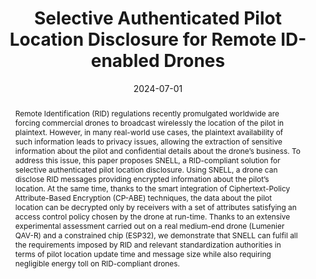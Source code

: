 ---
title: 'Selective Authenticated Pilot Location Disclosure for Remote ID-enabled Drones'

# Authors
# A YAML list of author names
# If you created a profile for a user (e.g. the default `admin` user at `content/authors/admin/`), 
# write the username (folder name) here, and it will be replaced with their full name and linked to their profile.
authors:
- Pietro Tedeschi
- Siva Ganesh Ganti
- Savio Sciancalepore

# Author notes (such as 'Equal Contribution')
# A YAML list of notes for each author in the above `authors` list
author_notes: []

date: '2024-07-01'

# Date to publish webpage (NOT necessarily Bibtex publication's date).
publishDate: '2023-12-07T07:05:01.224560Z'

# Publication type.
# A single CSL publication type but formatted as a YAML list (for Hugo requirements).
publication_types:
- article-journal

# Publication name and optional abbreviated publication name.
publication: '*Proceedings on Privacy Enhancing Technologies 2024*'
publication_short: ''

doi: '10.56553/popets-2024-0091'

abstract: 'Remote Identification (RID) regulations recently promulgated worldwide are forcing commercial drones to broadcast wirelessly the location of the pilot in plaintext. However, in many real-world use cases, the plaintext availability of such information leads to privacy issues, allowing the extraction of sensitive information about the pilot and confidential details about the drone&rsquo;s business. To address this issue, this paper proposes SNELL, a RID-compliant solution for selective authenticated pilot location disclosure. Using SNELL, a drone can disclose RID messages providing encrypted information about the pilot&rsquo;s location. At the same time, thanks to the smart integration of Ciphertext-Policy Attribute-Based Encryption (CP-ABE) techniques, the data about the pilot location can be decrypted only by receivers with a set of attributes satisfying an access control policy chosen by the drone at run-time. Thanks to an extensive experimental assessment carried out on a real medium-end drone (Lumenier QAV-R) and a constrained chip (ESP32), we demonstrate that SNELL can fulfil all the requirements imposed by RID and relevant standardization authorities in terms of pilot location update time and message size while also requiring negligible energy toll on RID-compliant drones.'

# Summary. An optional shortened abstract.
summary: ''

tags: []

# Display this page in a list of Featured pages?
featured: true

# Links
url_pdf: 'https://petsymposium.org/popets/2024/popets-2024-0091.pdf'
url_code: 'https://github.com/pietrotedeschi/snell'
url_dataset: ''
url_poster: ''
url_project: ''
url_slides: ''
url_source: 'https://petsymposium.org/popets/2024/popets-2024-0091.php'
url_video: ''

# Custom links (uncomment lines below)
# links:
# - name: Custom Link
#   url: http://example.org

# Publication image
# Add an image named `featured.jpg/png` to your page's folder then add a caption below.
image:
  caption: 'Selective Authenticated Pilot Location Disclosure for Remote ID-enabled Drones'
  focal_point: ''
  preview_only: true

# Associated Projects (optional).
#   Associate this publication with one or more of your projects.
#   Simply enter your project's folder or file name without extension.
#   E.g. `projects: ['internal-project']` links to `content/project/internal-project/index.md`.
#   Otherwise, set `projects: []`.
projects: []
---